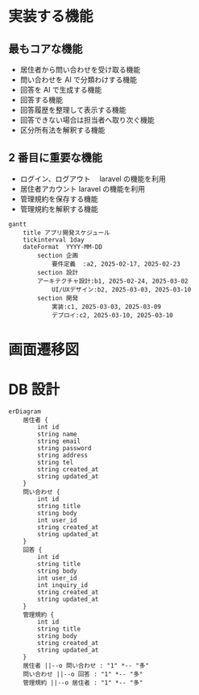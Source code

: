 # 実装する機能

## 最もコアな機能

- 居住者から問い合わせを受け取る機能
- 問い合わせを AI で分類わけする機能
- 回答を AI で生成する機能
- 回答する機能
- 回答履歴を整理して表示する機能
- 回答できない場合は担当者へ取り次ぐ機能
- 区分所有法を解釈する機能

## 2 番目に重要な機能

- ログイン、ログアウト　 laravel の機能を利用
- 居住者アカウント laravel の機能を利用
- 管理規約を保存する機能
- 管理規約を解釈する機能

```mermaid
gantt
    title アプリ開発スケジュール
    tickinterval 1day
    dateFormat  YYYY-MM-DD
        section 企画
            要件定義  :a2, 2025-02-17, 2025-02-23
        section 設計
        アーキテクチャ設計:b1, 2025-02-24, 2025-03-02
            UI/UXデザイン:b2, 2025-03-03, 2025-03-10
        section 開発
            実装:c1, 2025-03-03, 2025-03-09
            デプロイ:c2, 2025-03-10, 2025-03-10
```

# 画面遷移図


# DB 設計

```mermaid
erDiagram
    居住者 {
        int id
        string name
        string email
        string password
        string address
        string tel
        string created_at
        string updated_at
    }
    問い合わせ {
        int id
        string title
        string body
        int user_id
        string created_at
        string updated_at
    }
    回答 {
        int id
        string title
        string body
        int user_id
        int inquiry_id
        string created_at
        string updated_at
    }
    管理規約 {
        int id
        string title
        string body
        string created_at
        string updated_at
    }
    居住者 ||--o 問い合わせ : "1" *-- "多"
    問い合わせ ||--o 回答 : "1" *-- "多"
    管理規約 ||--o 居住者 : "1" *-- "多"
```
